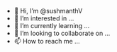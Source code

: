 - 👋 Hi, I’m @sushmanthV
- 👀 I’m interested in ...
- 🌱 I’m currently learning ...
- 💞️ I’m looking to collaborate on ...
- 📫 How to reach me ...

<!---
sushmanthV/sushmanthV is a ✨ special ✨ repository because its `README.md` (this file) appears on your GitHub profile.
You can click the Preview link to take a look at your changes.
--->
